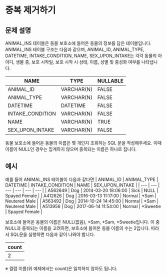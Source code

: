 # 중복 제거하기

## 문제 설명
ANIMAL_INS 테이블은 동물 보호소에 들어온 동물의 정보를 담은 테이블입니다. ANIMAL_INS 테이블 구조는 다음과 같으며, ANIMAL_ID, ANIMAL_TYPE, DATETIME, INTAKE_CONDITION, NAME, SEX_UPON_INTAKE는 각각 동물의 아이디, 생물 종, 보호 시작일, 보호 시작 시 상태, 이름, 성별 및 중성화 여부를 나타냅니다.

| NAME| TYPE | NULLABLE |
| --- | --- | --- | 
| ANIMAL_ID | VARCHAR(N) | FALSE | 
| ANIMAL_TYPE | VARCHAR(N) | FALSE | 
| DATETIME | DATETIME | FALSE | 
| INTAKE_CONDITION | VARCHAR(N) | FALSE | 
| NAME | VARCHAR(N) | TRUE | 
| SEX_UPON_INTAKE | VARCHAR(N) | FALSE | 

동물 보호소에 들어온 동물의 이름은 몇 개인지 조회하는 SQL 문을 작성해주세요. 이때 이름이 NULL인 경우는 집계하지 않으며 중복되는 이름은 하나로 칩니다.

## 예시
예를 들어 ANIMAL_INS 테이블이 다음과 같다면
| ANIMAL_ID | ANIMAL_TYPE | DATETIME | INTAKE_CONDITION | NAME | SEX_UPON_INTAKE | 
| --- | --- | --- | --- | --- | --- |
| A562649 | Dog | 2014-03-20 18:06:00	 | Sick | NULL | Spayed Female | 
| A412626 | Dog | 2016-03-13 11:17:00 | Normal | *Sam | Neutered Male | 
| A563492 | Dog | 2014-10-24 14:45:00 | Normal | *Sam | Neutered Male | 
| A513956 | Dog | 2017-06-14 11:54:00	 | Normal | *Sweetie | Spayed Female | 

보호소에 들어온 동물의 이름은 NULL(없음), *Sam, *Sam, *Sweetie입니다. 이 중 NULL과 중복되는 이름을 고려하면, 보호소에 들어온 동물 이름의 수는 2입니다. 따라서 SQL문을 실행하면 다음과 같이 나와야 합니다.

| count | 
| --- | 
| 2 | 

※ 컬럼 이름(위 예제에서는 count)은 일치하지 않아도 됩니다.
